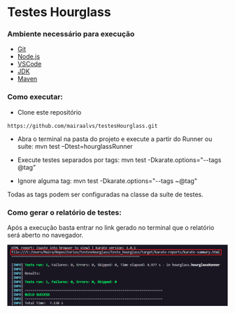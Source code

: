 # Testes Hourglass

### Ambiente necessário para execução

- [Git](https://git-scm.com)
- [Node.js](https://nodejs.org/en/)
- [VSCode](https://code.visualstudio.com/)
- [JDK](https://www.oracle.com/java/technologies/downloads/)
- [Maven](https://maven.apache.org/)

### Como executar:

- Clone este repositório
```
https://github.com/mairaalvs/testesHourglass.git
```

- Abra o terminal na pasta do projeto e execute a partir do Runner ou suíte:
mvn test –Dtest=hourglassRunner

- Execute testes separados por tags:
mvn test -Dkarate.options="--tags @tag”

- Ignore alguma tag:
mvn test -Dkarate.options="--tags ~@tag" 

Todas as tags podem ser configuradas na classe da suíte de testes.

### Como gerar o relatório de testes:

Após a execução basta entrar no link gerado no terminal que o relatório será aberto no navegador.

<p align="center"><img src="/teste_hourglass/assets/relatorio_testes.PNG" alt="Relatorio de Testes"